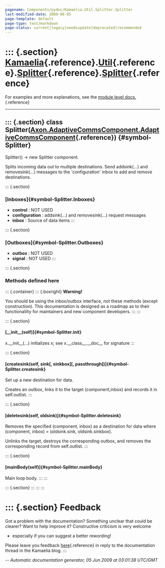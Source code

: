 ```yaml
---
pagename: Components/pydoc/Kamaelia.Util.Splitter.Splitter
last-modified-date: 2009-06-05
page-template: default
page-type: text/markdown
page-status: current|legacy|needsupdate|deprecated|recommended
---
```

::: {.section}
[Kamaelia](/Components/pydoc/Kamaelia.html){.reference}.[Util](/Components/pydoc/Kamaelia.Util.html){.reference}.[Splitter](/Components/pydoc/Kamaelia.Util.Splitter.html){.reference}.[Splitter](/Components/pydoc/Kamaelia.Util.Splitter.Splitter.html){.reference}
=====================================================================================================================================================================================================================================================================

For examples and more explanations, see the [module level
docs.](/Components/pydoc/Kamaelia.Util.Splitter.html){.reference}

------------------------------------------------------------------------

::: {.section}
class Splitter([Axon.AdaptiveCommsComponent.AdaptiveCommsComponent](/Docs/Axon/Axon.AdaptiveCommsComponent.AdaptiveCommsComponent.html){.reference}) {#symbol-Splitter}
----------------------------------------------------------------------------------------------------------------------------------------------------

Splitter() -\> new Splitter component.

Splits incoming data out to multiple destinations. Send addsink(\...)
and removesink(\...) messages to the \'configuration\' inbox to add and
remove destinations.

::: {.section}
### [Inboxes]{#symbol-Splitter.Inboxes}

-   **control** : NOT USED
-   **configuration** : addsink(\...) and removesink(\...) request
    messages
-   **inbox** : Source of data items
:::

::: {.section}
### [Outboxes]{#symbol-Splitter.Outboxes}

-   **outbox** : NOT USED
-   **signal** : NOT USED
:::

::: {.section}
### Methods defined here

::: {.container}
::: {.boxright}
**Warning!**

You should be using the inbox/outbox interface, not these methods
(except construction). This documentation is designed as a roadmap as to
their functionalilty for maintainers and new component developers.
:::
:::

::: {.section}
#### [\_\_init\_\_(self)]{#symbol-Splitter.__init__}

x.\_\_init\_\_(\...) initializes x; see x.\_\_class\_\_.\_\_doc\_\_ for
signature
:::

::: {.section}
#### [createsink(self, sink\[, sinkbox\]\[, passthrough\])]{#symbol-Splitter.createsink}

Set up a new destination for data.

Creates an outbox, links it to the target (component,inbox) and records
it in self.outlist.
:::

::: {.section}
#### [deletesink(self, oldsink)]{#symbol-Splitter.deletesink}

Removes the specified (component, inbox) as a destination for data where
(component, inbox) = (oldsink.sink, oldsink.sinkbox).

Unlinks the target, destroys the corresponding outbox, and removes the
corresponding record from self.outlist.
:::

::: {.section}
#### [mainBody(self)]{#symbol-Splitter.mainBody}

Main loop body.
:::
:::

::: {.section}
:::
:::
:::

::: {.section}
Feedback
========

Got a problem with the documentation? Something unclear that could be
clearer? Want to help improve it? Constructive criticism is very welcome
- especially if you can suggest a better rewording!

Please leave you feedback
[here](../../../cgi-bin/blog/blog.cgi?rm=viewpost&nodeid=1142023701){.reference}
in reply to the documentation thread in the Kamaelia blog.
:::

*\-- Automatic documentation generator, 05 Jun 2009 at 03:01:38 UTC/GMT*
